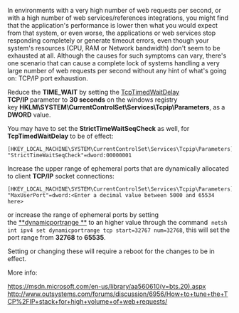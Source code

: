 In environments with a very high number of web requests per second, or with 
a high number of web services/references integrations, you might find that 
the application\'s performance is lower then what you would expect from 
that system, or even worse, the applications or web services stop 
responding completely or generate timeout errors, even though your 
system\'s resources (CPU, RAM or Network bandwidth) don\'t seem to be 
exhausted at all. Although the causes for such symptoms can vary, there\'s 
one scenario that can cause a complete lock of systems handling a very 
large number of web requests per second without any hint of what\'s going 
on: TCP/IP port exhaustion.

Reduce the **TIME\_WAIT** by setting the [TcpTimedWaitDelay](http://www.outsystems.com/forums/discussion/6956/How+to+tune+the+TCP%2FIP+stack+for+high+volume+of+web+requests/) **TCP/IP** parameter
to **30 seconds** on the windows registry
key **HKLM\\SYSTEM\\CurrentControlSet\\Services\\Tcpip\\Parameters**, as
a **DWORD** value.

You may have to set the **StrictTimeWaitSeqCheck** as well, for **TcpTimedWaitDelay** to be of effect:

```reg
[HKEY_LOCAL_MACHINE\SYSTEM\CurrentControlSet\Services\Tcpip\Parameters]
"StrictTimeWaitSeqCheck"=dword:00000001
```
Increase the upper range of ephemeral ports that are dynamically allocated to client **TCP/IP** socket connections:

```reg
[HKEY_LOCAL_MACHINE\SYSTEM\CurrentControlSet\Services\Tcpip\Parameters]
"MaxUserPort"=dword:<Enter a decimal value between 5000 and 65534 here>
```
or increase the range of ephemeral ports by setting the [**dynamicportrange **](http://technet.microsoft.com/en-us/library/cc731521%28WS.10%29.aspx#BKMK_setdynamicportrange) to an higher value through the command 
`netsh int ipv4 set dynamicportrange tcp start=32767 num=32768`, this will set the port range from **32768** to **65535**.

Setting or changing these will require a reboot for the changes to be in
effect. 

More info:


<https://msdn.microsoft.com/en-us/library/aa560610(v=bts.20).aspx>  
<http://www.outsystems.com/forums/discussion/6956/How+to+tune+the+TCP%2FIP+stack+for+high+volume+of+web+requests/>
